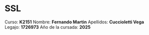 # SSL
Curso: **K2151**
Nombre: **Fernando Martin** 
Apellidos: **Cuccioletti Vega**   
Legajo: **1726973**
Año de la cursada: **2025**

